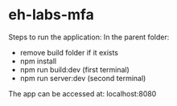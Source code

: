 # eh-labs-mfa

Steps to run the application:
 In the parent folder:
  - remove build folder if it exists
  - npm install
  - npm run build:dev (first terminal)
  - npm run server:dev (second terminal)

 The app can be accessed at: localhost:8080
